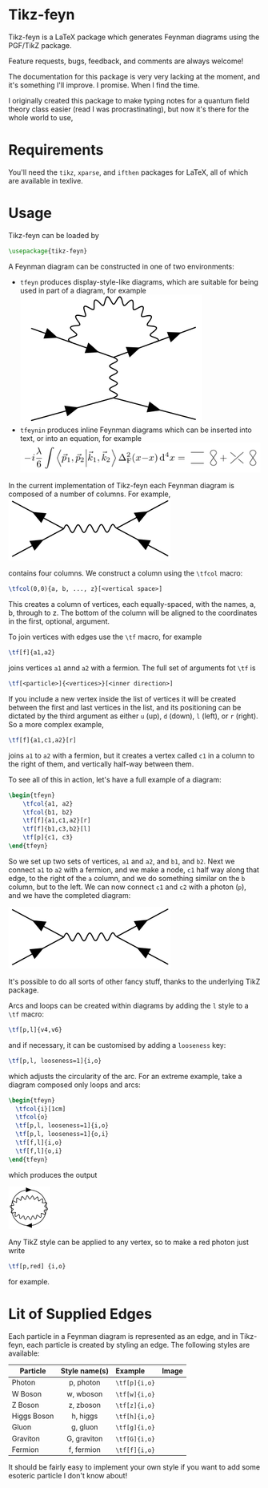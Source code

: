 Tikz-feyn
=========

Tikz-feyn is a LaTeX package which generates Feynman diagrams using
the PGF/TikZ package.

Feature requests, bugs, feedback, and comments are always welcome!

The documentation for this package is very very lacking at the moment,
and it's something I'll improve. I promise. When I find the time.

I originally created this package to make typing notes for a quantum
field theory class easier (read I was procrastinating), but now it's
there for the whole world to use, 

Requirements
============

You'll need the `tikz`, `xparse`, and `ifthen` packages for LaTeX, all
of which are available in texlive.


Usage
=====

Tikz-feyn can be loaded by
```tex
\usepackage{tikz-feyn}
```

A Feynman diagram can be constructed in one of two environments:

+ `tfeyn` produces display-style-like diagrams, which are suitable for
being used in part of a diagram, for example
![example1](https://raw.githubusercontent.com/transientlunatic/tikz-feyn/develop/docs/feyn1.png)
+ `tfeynin` produces inline Feynman diagrams which can be inserted
into text, or into an equation, for example
![example2](https://raw.githubusercontent.com/transientlunatic/tikz-feyn/develop/docs/feyn5.png)

In the current implementation of Tikz-feyn each Feynman diagram is
composed of a number of columns. For example,
![example1](https://raw.githubusercontent.com/transientlunatic/tikz-feyn/develop/docs/feyn2.png)

contains four columns. We construct a column using the `\tfcol` macro:

```tex
\tfcol(0,0){a, b, ..., z}[<vertical space>]
```

This creates a column of vertices, each equally-spaced, with the
names, a, b, through to z. The bottom of the column will be aligned to
the coordinates in the first, optional, argument.

To join vertices with edges use the `\tf` macro, for example

```tex
\tf[f]{a1,a2}
```

joins vertices `a1` annd `a2` with a fermion. The full set of arguments fot `\tf` is

```tex
\tf[<particle>]{<vertices>}[<inner direction>]
```

If you include a new vertex inside the list of vertices it will be
created between the first and last vertices in the list, and its
positioning can be dictated by the third argument as either `u` (up),
`d` (down), `l` (left), or `r` (right). So a more complex example,

```tex
\tf[f]{a1,c1,a2}[r]
```

joins `a1` to `a2` with a fermion, but it creates a vertex called `c1`
in a column to the right of them, and vertically half-way between them.

To see all of this in action, let's have a full example of a diagram:

```tex
\begin{tfeyn}
	\tfcol{a1, a2}
	\tfcol{b1, b2}
	\tf[f]{a1,c1,a2}[r]
	\tf[f]{b1,c3,b2}[l]
	\tf[p]{c1, c3}
\end{tfeyn}
```

So we set up two
sets of vertices, `a1` and `a2`, and `b1`, and `b2`.  Next we connect
`a1` to `a2` with a fermion, and we make a node, `c1` half way along
that edge, to the right of the `a` column, and we do something similar
on the `b` column, but to the left. We can now connect `c1` and `c2`
with a photon (`p`), and we have the completed diagram:

![example2](https://raw.githubusercontent.com/transientlunatic/tikz-feyn/develop/docs/feyn2.png)

It's possible to do all sorts of other fancy stuff, thanks to the underlying TikZ package.

Arcs and loops can be created within diagrams by adding the `l` style to a `\tf` macro:

```tex
\tf[p,l]{v4,v6}
```
	
and if necessary, it can be customised by adding a `looseness` key:

```tex
\tf[p,l, looseness=1]{i,o}
```

which adjusts the circularity of the arc. For an extreme example, take
a diagram composed only loops and arcs:

```tex
\begin{tfeyn}
  \tfcol{i}[1cm]
  \tfcol{o}
  \tf[p,l, looseness=1]{i,o}
  \tf[p,l, looseness=1]{o,i}
  \tf[f,l]{i,o}
  \tf[f,l]{o,i}
\end{tfeyn}
```

which produces the output

![example2](https://raw.githubusercontent.com/transientlunatic/tikz-feyn/develop/docs/feyn4.png)

Any TikZ style can be applied to any vertex, so to make a red photon
just write

```tex
\tf[p,red] {i,o}
```

for example.

Lit of Supplied Edges
=====================

Each particle in a Feynman diagram is represented as an edge, and in
Tikz-feyn, each particle is created by styling an edge. The following
styles are available:

| Particle        | Style name(s)        | Example       | Image |
| --------------- |:--------------------:|:------------- | ------|
| Photon          | p, photon            | `\tf[p]{i,o}` |       |
| W Boson         | w, wboson            | `\tf[w]{i,o}` |       |
| Z Boson         | z, zboson            | `\tf[z]{i,o}` |       |
| Higgs Boson     | h, higgs             | `\tf[h]{i,o}` |       |
| Gluon           | g, gluon             | `\tf[g]{i,o}` |       |
| Graviton        | G, graviton          | `\tf[G]{i,o}` |       |
| Fermion         | f, fermion           | `\tf[f]{i,o}` |       |

It should be fairly easy to implement your own style if you want to
add some esoteric particle I don't know about!
